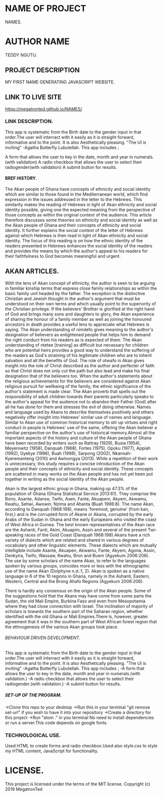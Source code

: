 # NAME OF PROJECT
NAMES.
# AUTHOR NAME
TEDDY NGUTU.
## PROJECT DESCRIPTION
MY FIRST NAME GENERATING JAVASCRIPT WEBSITE.
## LINK TO LIVE SITE
https://megatronted.github.io/NAMES/
### LINK DESCRIPTION.
This app is systematic from the Birth date to the gender input in that order.The user will interract with it easily as it is straight forward, informative and to the point. It is also Aesthetically pleasing. "The UI is inviting" -Agatha Butterfly Lubulellah. This app includes ;

A form that allows the user to key in the date, month and year in numerals.(with validation)
A radio checkbox that allows the user to select their radiogender(with validation)
A submit button for results.
#### BREF HISTORY.
The Akan people of Ghana have concepts of ethnicity and social identity which are similar to those found in the Mediterranean world, which find expression in the issues addressed in the letter to the Hebrews. This similarity makes the reading of Hebrews in light of Akan ethnicity and social identity possible, giving one the expected meaning from the perspective of those concepts as within the original context of the audience. This article therefore discusses some theories on ethnicity and social identity as well as the Akan people of Ghana and their concepts of ethnicity and social identity. It further explains the social context of the letter of Hebrews against which Hebrews is then read in light of Akan ethnicity and social identity. The focus of this reading is on how the ethnic identity of the readers presented in Hebrews enhances the social identity of the readers and provides the means by which the author's appeal to his readers for their faithfulness to God becomes meaningful and urgent.
## AKAN ARTICLES.
With the lens of Akan concept of ethnicity, the author is seen to be arguing in familiar kinship terms that express close family relationships as within the basic family unit headed by the father. The exception is the distinctive Christian and Jewish thought in the author's argument that must be understood on their own terms and which usually point to the superiority of the Christian privilege. If the believers' Brother is glorified at the right hand of God and brings many sons and daughters to glory, the Akan experience of sharing the honour of a family member as well as joining the honoured ancestors in death provides a useful lens to appreciate what Hebrews is saying. The Akan understanding of nimdefo gives meaning to the author's designation of believers as enlightened people that helps him to demand the right conduct from his readers as is expected of them. The Akan understanding of ntetee [training] as difficult but necessary for children who are potential heirs provides a good way to understand the suffering of the readers as God's straining of his legitimate children who are to inherit salvation and all the benefits of God. The role of otwafo in Akan gives insight into the role of Christ described as the author and perfecter of faith so that Christ does not only cut the path but also lead and make his final designation that of the believers too. When the author's statements about the religious achievements for the believers are considered against Akan religious pursuit for wellbeing of the family, the ethnic significance of the author's statement is made clear. The Akan proverb that spells out the responsibility of adult children towards their parents particularly speaks to the author's appeal for the audience not to abandon their Father (God) after all he has done for them and stresses the evil of doing otherwise. Names and language used by Akans to describe themselves positively and others negatively offer insight into Hebrews' similar use of names and language. Similar to Akan use of common historical memory to stir up virtues and right conduct in people is Hebrews' use of the same, offering the Akan believer a familiar perspective on the author's use of historical memory.Almost all the important aspects of the history and culture of the Akan people of Ghana have been recorded by writers such as Rattray (1929), Busia (1954), Meyerowitz (1958), Danquah (1968), Fortes (1975), Opoku (1977), Appiah (1992), Gyekye (1996), Buah (1998), Sarpong (2002), Nkansah-Kyeremanteng (2010) and Awinongya (2013). While a repetition of their work is unnecessary, this study requires a concise introduction of the Akan people and their concepts of ethnicity and social identity. These concepts are scattered in many works on the Akan people and has not yet been put together in writing as the social identity of the Akan people.

Akan is the largest ethnic group in Ghana, making up 47.3% of the population of Ghana (Ghana Statistical Service 2013:61). They comprise the Bono, Asante, Adanse, Twifo, Asen, Fante, Akuapem, Akyem, Akwamu, Kwahu, Sehwi, Awowin, Nzima and Ahanta (Buah 1998:8). The name Akan, according to Danquah (1968:198), means 'foremost, genuine' (from kan, first,) and is the corrupted form of Akane or Akana, corrupted by the early Arabs of the Sudan in Ghana and the early Europeans who visited the coast of West Africa in Guinea. The best known representatives of the Akan race are the Ashanti, Fanti, Akim, Akuapim, Assin and several of the present Twi-speaking races of the Gold Coast (Danquah 1968:198).Akans have a rich variety of dialects which are related and shared in various degrees of vocabulary and other linguistic elements. These dialects which are mutually intelligible include Asante, Akuapen, Akwamu, Fante, Akyem, Agona, Assin, Denkyira, Twifo, Wassaw, Kwahu, Bron and Buem (Agyekum 2006:206). The use by some scholars of the name Akan, to refer to the languages spoken by various groups, coincides more or less with the ethnographic use of the name Akan (Dolphyne n.d.:1, 2). Akan is spoken as a native language in 6 of the 10 regions in Ghana, namely in the Ashanti, Eastern, Western, Central and the Brong Ahafo Regions (Agyekum 2006:206).

There is hardly any consensus on the origin of the Akan people. Some of the suggestions hold that the Akans may have come from some parts the Sudan, the old Mali Empire, Burkina Faso and even from Mesopotamia where they had close connection with Israel. The inclination of majority of scholars is towards the southern part of the Saharan region, whether identified with the old Ghana or Mali Empires.There is, however, greater agreement that it was in the southern part of West African forest region that the ethnogenesis of the various Akan groups took place.
###### BEHAVIOUR DRIVEN DEVELOPMENT.
This app is systematic from the Birth date to the gender input in that order.The user will interract with it easily as it is straight forward, informative and to the point. It is also Aesthetically pleasing. "The UI is inviting" -Agatha Butterfly Lubulellah. This app includes ;
-A form that allows the user to key in the date, month and year in numerals.(with validation.)
-A radio checkbox that allows the user to select their radiogender.(with validation.)
-A submit button for results.
##### SET-UP OF THE PROGRAM.
->Clone this repo to your desktop
->Run this in your terminal "git remove set-url" if you wish to have it into your repository
->Create a directory for this project
->Run "atom ." in you terminal No need to install dependencies or run a server.This code depends on google fonts.
### TECHNOLOGICAL USE.
Used HTML to create forms and radio checkbox.Used also style.css to style my HTML content, JavaScript for functionality.
# LICENSE.
This project is licensed under the terms of the MIT license. Copyright (c) 2019 MegatronTed

